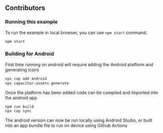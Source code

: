 ## Contributors

### Running this example

To run the example in local browser, you can use `npm start` command.

```bash
npm start
```

### Building for Android

First time running on android will require adding the Android platform and generating icons

```bash
npx cap add android
npx capacitor-assets generate
```

Once the platform has been added code can be compiled and imported into the android app

```bash
npm run build
npx cap sync
```

The android version can now be run locally using Android Studio, or built into an app bundle file to run on device using Github Actions
